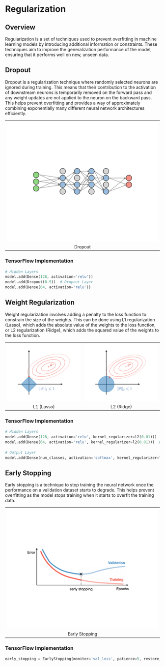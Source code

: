 # Regularization

## Overview

Regularization is a set of techniques used to prevent overfitting in machine learning models by introducing additional information or constraints. These techniques aim to improve the generalization performance of the model, ensuring that it performs well on new, unseen data.

## Dropout

Dropout is a regularization technique where randomly selected neurons are ignored during training. This means that their contribution to the activation of downstream neurons is temporarily removed on the forward pass and any weight updates are not applied to the neuron on the backward pass. This helps prevent overfitting and provides a way of approximately combining exponentially many different neural network architectures efficiently.

<table>
    <tr>
        <td><img src="/regularization/img/1.png" width="512"></td>
    </tr>
    <tr>
        <td align="center">Dropout</td>
    </tr>
</table>

### TensorFlow Implementation

```py
# Hidden Layers
model.add(Dense(128, activation='relu'))
model.add(Dropout(0.5))  # Dropout Layer
model.add(Dense(64, activation='relu'))
```

## Weight Regularization

Weight regularization involves adding a penalty to the loss function to constrain the size of the weights. This can be done using L1 regularization (Lasso), which adds the absolute value of the weights to the loss function, or L2 regularization (Ridge), which adds the squared value of the weights to the loss function.

<table>
    <tr>
        <td><img src="/regularization/img/2.png" width="512"></td>
        <td><img src="/regularization/img/3.png" width="512"></td>
    </tr>
    <tr>
        <td align="center">L1 (Lasso)</td>
        <td align="center">L2 (Ridge)</td>
    </tr>
</table>

### TensorFlow Implementation

```py
# Hidden Layers
model.add(Dense(128, activation='relu', kernel_regularizer=l2(0.01)))  # Weight Regularization
model.add(Dense(64, activation='relu', kernel_regularizer=l2(0.01)))  # Weight Regularization

# Output Layer
model.add(Dense(num_classes, activation='softmax', kernel_regularizer=l2(0.01)))  # Weight Regularization
```

## Early Stopping

Early stopping is a technique to stop training the neural network once the performance on a validation dataset starts to degrade. This helps prevent overfitting as the model stops training when it starts to overfit the training data.

<table>
    <tr>
        <td><img src="/regularization/img/4.png" width="512"></td>
    </tr>
    <tr>
        <td align="center">Early Stopping</td>
    </tr>
</table>

### TensorFlow Implementation

```py
early_stopping = EarlyStopping(monitor='val_loss', patience=5, restore_best_weights=True)  # Early Stopping
```
